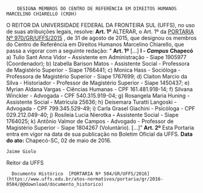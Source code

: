         DESIGNA MEMBROS DO CENTRO DE REFERÊNCIA EM DIREITOS HUMANOS MARCELINO CHIARELLO (CRDH)  

 O REITOR DA UNIVERSIDADE FEDERAL DA FRONTEIRA SUL (UFFS), no uso de suas atribuições legais, resolve:   **Art. 1º** ALTERAR, o Art. 1º da [PORTARIA Nº 970/GR/UFFS/2015](https://www.uffs.edu.br/atos-normativos/portaria/gr/2015-0970)  , de 31 de agosto de 2015, que designou os membros do Centro de Referência em Direitos Humanos Marcelino Chiarello, que passa a vigorar com a seguinte redação: “ **Art. 1º** [...] **I - *Campus***  **Chapecó**  a) Tulio Sant Anna Vidor **-** Assistente em Administração - Siape 1905977 (Coordenador); b) Izabella Barison Matos - Assistente Social - Professora de Magistério Superior - Siape 1766441; c) Monica Hass - Socióloga - Professora de Magistério Superior - Siape 1767699; d) Claiton Marcio da Silva - Historiador - Professor de Magistério Superior - Siape 1450437; e) Myrian Aldana Vargas - Ciências Humanas - CPF 161.481.918-14; f) Silvana Winckler - Advogada - CPF 540.315.919-04; g) Rosangela Maria Huning - Assistente Social - Matrícula 25636; h) Deisemara Turatti Langoski - Advogada - CPF 799.345.529-49; i) Carla Grasel Giachini - Psicóloga - CPF 029.212.049-40; j) Rosileia Lucia Nierotka **-** Assistente Social - Siape 1764025; k) Antônio Valmor de Campos - Advogado - Professor de Magistério Superior - Siape 1804267 (Voluntário). [...]”   **Art. 2º** Esta Portaria entra em vigor na data de sua publicação no Boletim Oficial da UFFS.      **Data do ato:** Chapecó-SC, 02 de maio de 2016.   
 

    Jaime Giolo   
 Reitor da UFFS 

      Documento Histórico  [PORTARIA Nº 504/GR/UFFS/2016](https://www.uffs.edu.br/atos-normativos/portaria/gr/2016-0504/@@download/documento_historico)     
      